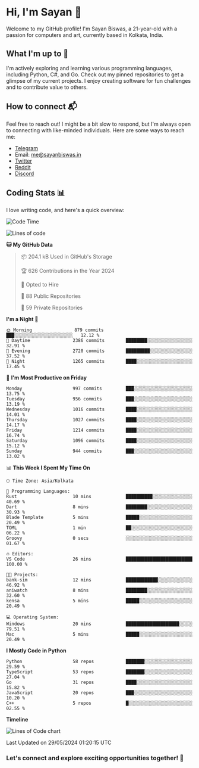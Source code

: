 # Hi, I'm Sayan 👋

Welcome to my GitHub profile! I'm Sayan Biswas, a 21-year-old with a passion for computers and art, currently based in Kolkata, India.

## What I'm up to 🚀

I'm actively exploring and learning various programming languages, including Python, C#, and Go. Check out my pinned repositories to get a glimpse of my current projects. I enjoy creating software for fun challenges and to contribute value to others.

## How to connect 📬

Feel free to reach out! I might be a bit slow to respond, but I'm always open to connecting with like-minded individuals. Here are some ways to reach me:

- [Telegram](https://t.me/dank_as_fuck)
- Email: [me@sayanbiswas.in](mailto:me@sayanbiswas.in)
- [Twitter](https://twitter.com/TheDankDel)
- [Reddit](https://www.reddit.com/user/dank_as_fuck_/)
- [Discord](https://discordapp.com/users/506536929152466945)

## Coding Stats 📊

I love writing code, and here's a quick overview:

<!--START_SECTION:waka-->
![Code Time](http://img.shields.io/badge/Code%20Time-1%2C622%20hrs%2045%20mins-blue)

![Lines of code](https://img.shields.io/badge/From%20Hello%20World%20I%27ve%20Written-5.7%20million%20lines%20of%20code-blue)

**🐱 My GitHub Data** 

> 📦 204.1 kB Used in GitHub's Storage 
 > 
> 🏆 626 Contributions in the Year 2024
 > 
> 💼 Opted to Hire
 > 
> 📜 88 Public Repositories 
 > 
> 🔑 59 Private Repositories 
 > 
**I'm a Night 🦉** 

```text
🌞 Morning                879 commits         ███░░░░░░░░░░░░░░░░░░░░░░   12.12 % 
🌆 Daytime                2386 commits        ████████░░░░░░░░░░░░░░░░░   32.91 % 
🌃 Evening                2720 commits        █████████░░░░░░░░░░░░░░░░   37.52 % 
🌙 Night                  1265 commits        ████░░░░░░░░░░░░░░░░░░░░░   17.45 % 
```
📅 **I'm Most Productive on Friday** 

```text
Monday                   997 commits         ███░░░░░░░░░░░░░░░░░░░░░░   13.75 % 
Tuesday                  956 commits         ███░░░░░░░░░░░░░░░░░░░░░░   13.19 % 
Wednesday                1016 commits        ████░░░░░░░░░░░░░░░░░░░░░   14.01 % 
Thursday                 1027 commits        ████░░░░░░░░░░░░░░░░░░░░░   14.17 % 
Friday                   1214 commits        ████░░░░░░░░░░░░░░░░░░░░░   16.74 % 
Saturday                 1096 commits        ████░░░░░░░░░░░░░░░░░░░░░   15.12 % 
Sunday                   944 commits         ███░░░░░░░░░░░░░░░░░░░░░░   13.02 % 
```


📊 **This Week I Spent My Time On** 

```text
🕑︎ Time Zone: Asia/Kolkata

💬 Programming Languages: 
Rust                     10 mins             ██████████░░░░░░░░░░░░░░░   40.69 % 
Dart                     8 mins              ████████░░░░░░░░░░░░░░░░░   30.93 % 
Blade Template           5 mins              █████░░░░░░░░░░░░░░░░░░░░   20.49 % 
TOML                     1 min               ██░░░░░░░░░░░░░░░░░░░░░░░   06.22 % 
Groovy                   0 secs              ░░░░░░░░░░░░░░░░░░░░░░░░░   01.67 % 

🔥 Editors: 
VS Code                  26 mins             █████████████████████████   100.00 % 

🐱‍💻 Projects: 
bank-sim                 12 mins             ████████████░░░░░░░░░░░░░   46.92 % 
aniwatch                 8 mins              ████████░░░░░░░░░░░░░░░░░   32.60 % 
kensa                    5 mins              █████░░░░░░░░░░░░░░░░░░░░   20.49 % 

💻 Operating System: 
Windows                  20 mins             ████████████████████░░░░░   79.51 % 
Mac                      5 mins              █████░░░░░░░░░░░░░░░░░░░░   20.49 % 
```

**I Mostly Code in Python** 

```text
Python                   58 repos            ███████░░░░░░░░░░░░░░░░░░   29.59 % 
TypeScript               53 repos            ███████░░░░░░░░░░░░░░░░░░   27.04 % 
Go                       31 repos            ████░░░░░░░░░░░░░░░░░░░░░   15.82 % 
JavaScript               20 repos            ███░░░░░░░░░░░░░░░░░░░░░░   10.20 % 
C++                      5 repos             █░░░░░░░░░░░░░░░░░░░░░░░░   02.55 % 
```



**Timeline**

![Lines of Code chart](https://raw.githubusercontent.com/Dank-del/Dank-del/main/assets/bar_graph.png)


 Last Updated on 29/05/2024 01:20:15 UTC
<!--END_SECTION:waka-->

### Let's connect and explore exciting opportunities together! 🚀
